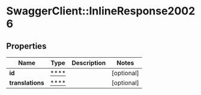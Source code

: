# SwaggerClient::InlineResponse20026

## Properties
Name | Type | Description | Notes
------------ | ------------- | ------------- | -------------
**id** | [****](.md) |  | [optional] 
**translations** | [****](.md) |  | [optional] 

